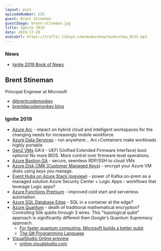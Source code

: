 ```yaml
---
layout: post
episodeNumber: 235
guest: Brent Stineman
guestImage: brent-stineman.jpg
title: Ignite 2019
date: 2019-17-28
audioUrl: https://traffic.libsyn.com/msdevshow/msdevshow_0235.mp3
--- 
```


### News

 - [Ignite 2019 Book of News](https://news.microsoft.com/wp-content/uploads/prod/sites/563/2019/11/Ignite-2019-Book-of-News.pdf)

## Brent Stineman

Principal Engineer at Microsoft

- [@brentcodemonkey](https://twitter.com/brentcodemonkey)
- [brentdacodemonkey blog](https://brentdacodemonkey.wordpress.com/)

### Ignite 2019

 - [Azure Arc](https://news.microsoft.com/wp-content/uploads/prod/sites/563/2019/11/Ignite-2019-Book-of-News.pdf#page=11&zoom=100,0,0) - impact on hybrid cloud and intelligent workspaces for the changing needs for increasingly mobile workforce
 - [Azure Data Services](https://news.microsoft.com/wp-content/uploads/prod/sites/563/2019/11/Ignite-2019-Book-of-News.pdf#page=11&zoom=100,0,0) - run anywhere… Arc+Containers make workloads highly portable
 - [Gen2 VMs](https://news.microsoft.com/wp-content/uploads/prod/sites/563/2019/11/Ignite-2019-Book-of-News.pdf#page=11&zoom=100,0,0) GA'd - UEFI (Unified Extended Firmware Interface) boot options! No more BIOS. More control over firmware level operations.
 - [Azure Bastion GA](https://news.microsoft.com/wp-content/uploads/prod/sites/563/2019/11/Ignite-2019-Book-of-News.pdf#page=13&zoom=100,0,0) - secure, seemless RDP/SSH to cloud VMs
 - [Azure Disk CMK (Customer Managed Keys)](https://news.microsoft.com/wp-content/uploads/prod/sites/563/2019/11/Ignite-2019-Book-of-News.pdf#page=15&zoom=100,0,0) - encrypt your Azure VM disks using keys you manage.
 - [Event Hubs on Azure Stack (preview)](https://news.microsoft.com/wp-content/uploads/prod/sites/563/2019/11/Ignite-2019-Book-of-News.pdf#page=21&zoom=100,0,0) - power of Kafka on-prem as a managed solution Azure Security Center + Logic Apps - workflows that leverage Logic apps?
 - [Azure Functions Premium](https://news.microsoft.com/wp-content/uploads/prod/sites/563/2019/11/Ignite-2019-Book-of-News.pdf#page=31&zoom=100,0,0) - improved cold start and serverless automation.
 - [Azure SQL Database Edge](https://news.microsoft.com/wp-content/uploads/prod/sites/563/2019/11/Ignite-2019-Book-of-News.pdf#page=42&zoom=100,0,0) - SQL in a container at the edge?
 - [Azure Quantum](https://news.microsoft.com/wp-content/uploads/prod/sites/563/2019/11/Ignite-2019-Book-of-News.pdf#page=46&zoom=100,0,0) - death of traditional mathematical encryption? Controlling 50k qubits through 3 wires. This "topological qubit" approach is significantly different then Google's Quantum Supremacy approach.
   - [For faster quantum computing, Microsoft builds a better qubit](https://www.cnet.com/news/for-faster-quantum-computing-microsoft-builds-a-better-qubit/)
   - [The Q# Programming Language](https://docs.microsoft.com/en-us/quantum/language/?view=qsharp-preview)
 - [VisualStudio Online preview ](https://news.microsoft.com/wp-content/uploads/prod/sites/563/2019/11/Ignite-2019-Book-of-News.pdf#page=36&zoom=100,0,0)
   - [online.visualstudio.com](https://online.visualstudio.com/login)